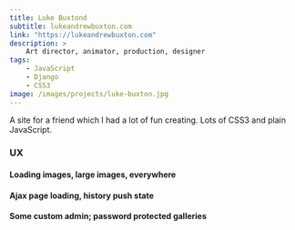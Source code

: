 ```yaml
---
title: Luke Buxtond
subtitle: lukeandrewbuxton.com
link: "https://lukeandrewbuxton.com"
description: >
    Art director, animator, production, designer
tags:
    - JavaScript
    - Django
    - CSS3
image: /images/projects/luke-buxton.jpg
---
```


A site for a friend which I had a lot of fun creating. Lots of CSS3 and plain JavaScript.

### UX

#### Loading images, large images, everywhere
#### Ajax page loading, history push state
#### Some custom admin; password protected galleries
